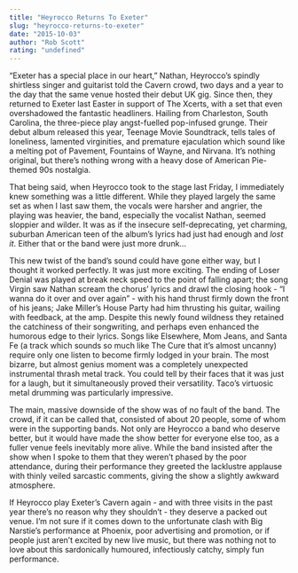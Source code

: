 ```yaml
---
title: "Heyrocco Returns To Exeter"
slug: "heyrocco-returns-to-exeter"
date: "2015-10-03"
author: "Rob Scott"
rating: "undefined"
---
```


“Exeter has a special place in our heart,” Nathan, Heyrocco’s spindly shirtless singer and guitarist told the Cavern crowd, two days and a year to the day that the same venue hosted their debut UK gig. Since then, they returned to Exeter last Easter in support of The Xcerts, with a set that even overshadowed the fantastic headliners. Hailing from Charleston, South Carolina, the three-piece play angst-fuelled pop-infused grunge. Their debut album released this year, Teenage Movie Soundtrack, tells tales of loneliness, lamented virginities, and premature ejaculation which sound like a melting pot of Pavement, Fountains of Wayne, and Nirvana. It’s nothing original, but there’s nothing wrong with a heavy dose of American Pie-themed 90s nostalgia.

That being said, when Heyrocco took to the stage last Friday, I immediately knew something was a little different. While they played largely the same set as when I last saw them, the vocals were harsher and angrier, the playing was heavier, the band, especially the vocalist Nathan, seemed sloppier and wilder. It was as if the insecure self-deprecating, yet charming, suburban American teen of the album’s lyrics had just had enough and _lost it_. Either that or the band were just more drunk…

This new twist of the band’s sound could have gone either way, but I thought it worked perfectly. It was just more exciting. The ending of Loser Denial was played at break neck speed to the point of falling apart; the song Virgin saw Nathan scream the chorus’ lyrics and drawl the closing hook - “I wanna do it over and over again” - with his hand thrust firmly down the front of his jeans; Jake Miller’s House Party had him thrusting his guitar, wailing with feedback, at the amp. Despite this newly found wildness they retained the catchiness of their songwriting, and perhaps even enhanced the humorous edge to their lyrics. Songs like Elsewhere, Mom Jeans, and Santa Fe (a track which sounds so much like The Cure that it’s almost uncanny) require only one listen to become firmly lodged in your brain. The most bizarre, but almost genius moment was a completely unexpected instrumental thrash metal track. You could tell by their faces that it was just for a laugh, but it simultaneously proved their versatility. Taco’s virtuosic metal drumming was particularly impressive.

The main, massive downside of the show was of no fault of the band. The crowd, if it can be called that, consisted of about 20 people, some of whom were in the supporting bands. Not only are Heyrocco a band who deserve better, but it would have made the show better for everyone else too, as a fuller venue feels inevitably more alive. While the band insisted after the show when I spoke to them that they weren’t phased by the poor attendance, during their performance they greeted the lacklustre applause with thinly veiled sarcastic comments, giving the show a slightly awkward atmosphere.

If Heyrocco play Exeter’s Cavern again - and with three visits in the past year there’s no reason why they shouldn’t - they deserve a packed out venue. I’m not sure if it comes down to the unfortunate clash with Big Narstie’s performance at Phoenix, poor advertising and promotion, or if people just aren’t excited by new live music, but there was nothing not to love about this sardonically humoured, infectiously catchy, simply fun performance.
